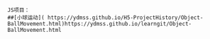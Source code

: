 ```https://github.com/YDMss/H5-ProjectHistory
JS项目：
##[小球运动]( https://ydmss.github.io/H5-ProjectHistory/Object-BallMovement.html)https://ydmss.github.io/learngit/Object-BallMovement.html
```